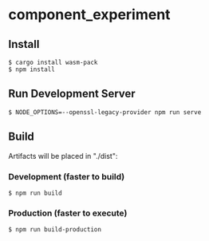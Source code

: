 # component\_experiment

## Install
```
$ cargo install wasm-pack
$ npm install
```

## Run Development Server
```
$ NODE_OPTIONS=--openssl-legacy-provider npm run serve
```

## Build
Artifacts will be placed in "./dist":

### Development (faster to build)
```
$ npm run build
```

### Production (faster to execute)
```
$ npm run build-production
```
